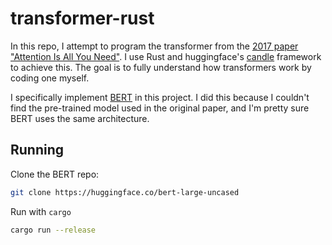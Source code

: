 # transformer-rust
In this repo, I attempt to program the transformer from the [2017 paper "Attention Is All You Need"](https://arxiv.org/abs/1706.03762). I use Rust and huggingface's [candle](https://github.com/huggingface/candle) framework to achieve this. The goal is to fully understand how transformers work by coding one myself.

I specifically implement [BERT](https://huggingface.co/bert-large-uncased) in this project. I did this because I couldn't find the pre-trained model used in the original paper, and I'm pretty sure BERT uses the same architecture.

## Running
Clone the BERT repo:
```bash
git clone https://huggingface.co/bert-large-uncased
```
Run with `cargo`
```bash
cargo run --release
```